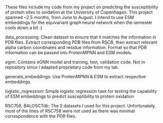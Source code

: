 These files include my code from my project on predicting the susceptibility of protein sites to oxidation at the University of Copenhagen. This project spanned ~2.5 months, from June to August. I intend to use ESM embeddings for the equivariant graph neural network when the semester cools down a bit :)  

data_processing: Clean dataset to ensure that it matches the information in PDB files. Extract corresponding PDB files from RSCB, then extract relevant alpha carbon coordinates and residue information. Format so that PDB information can be passed into ProteinMPNN and ESM models.  

egnn: Contains eGNN model and training, test, validation code. Not in repository since I adapted proprietary code from my lab. 

generate_embeddings: Use ProteinMPNN & ESM to extract respective embeddings.   

logistic_regression: Simple logistic regression task for testing the capability of ESM embeddings to predict susceptibility to protein oxidation  

RSC758, BALOSCTdb: The 2 datasets I used for this project. Unfortunately, most of the lines of RSC758 were not used as there was minimal correspondence with the PDB files.
